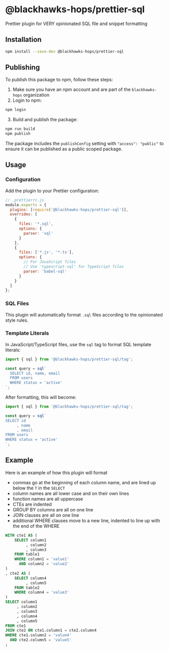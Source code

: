 # @blackhawks-hops/prettier-sql
Prettier plugin for VERY opinionated SQL file and snippet formatting

## Installation

```bash
npm install --save-dev @blackhawks-hops/prettier-sql
```

## Publishing

To publish this package to npm, follow these steps:

1. Make sure you have an npm account and are part of the `blackhawks-hops` organization
2. Login to npm:
```bash
npm login
```

3. Build and publish the package:
```bash
npm run build
npm publish
```

The package includes the `publishConfig` setting with `"access": "public"` to ensure it can be published as a public scoped package.

## Usage

### Configuration

Add the plugin to your Prettier configuration:

```js
// .prettierrc.js
module.exports = {
  plugins: [require('@blackhawks-hops/prettier-sql')],
  overrides: [
    {
      files: '*.sql',
      options: {
        parser: 'sql'
      }
    },
    {
      files: ['*.js', '*.ts'],
      options: {
        // For JavaScript files
        // Use 'typescript-sql' for TypeScript files
        parser: 'babel-sql'
      }
    }
  ]
};
```

### SQL Files

This plugin will automatically format `.sql` files according to the opinionated style rules.

### Template Literals

In JavaScript/TypeScript files, use the `sql` tag to format SQL template literals:

```javascript
import { sql } from '@blackhawks-hops/prettier-sql/tag';

const query = sql`
  SELECT id, name, email
  FROM users
  WHERE status = 'active'
`;
```

After formatting, this will become:

```javascript
import { sql } from '@blackhawks-hops/prettier-sql/tag';

const query = sql`
SELECT id
     , name
     , email
FROM users
WHERE status = 'active'
`;
```


## Example
Here is an example of how this plugin will format
- commas go at the beginning of each column name, and are lined up below the `T` in the `SELECT`
- column names are all lower case and on their own lines
- function names are all uppercase
- CTEs are indented
- GROUP BY columns are all on one line
- JOIN clauses are all on one line
- additional WHERE clauses move to a new line, indented to line up with the end of the WHERE

```sql
WITH cte1 AS (
    SELECT column1
         , column2
         , column3
    FROM table1
    WHERE column1 = 'value1'
      AND column2 = 'value2'
)
, cte2 AS (
    SELECT column4
         , column5
    FROM table2
    WHERE column4 = 'value3'
)
SELECT column1
     , column2
     , column3
     , column4
     , column5
FROM cte1
JOIN cte2 ON cte1.column1 = cte2.column4
WHERE cte1.column2 = 'value4'
  AND cte2.column5 = 'value5'
;
```
